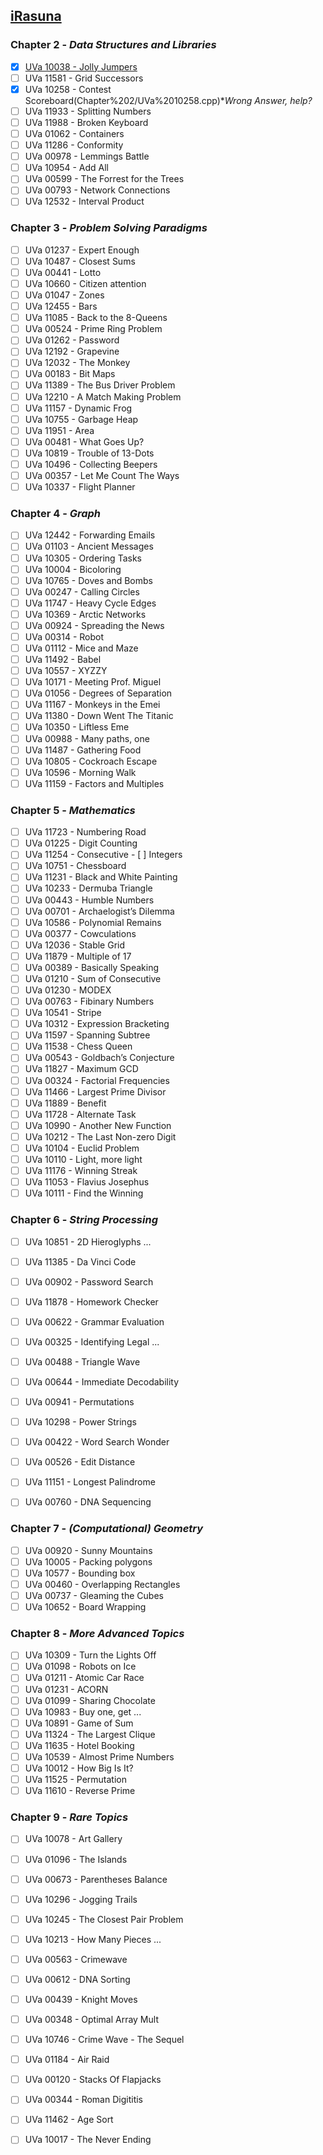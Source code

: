 ## [iRasuna](https://github.com/iRasuna)

### Chapter 2 - _Data Structures and Libraries_

- [X] [UVa 10038 - Jolly Jumpers](Chapter%202/UVa%2010038.cpp)
- [ ] UVa 11581 - Grid Successors
- [X] UVa 10258 - Contest Scoreboard(Chapter%202/UVa%2010258.cpp)**Wrong Answer, help?*
- [ ] UVa 11933 - Splitting Numbers
- [ ] UVa 11988 - Broken Keyboard
- [ ] UVa 01062 - Containers
- [ ] UVa 11286 - Conformity
- [ ] UVa 00978 - Lemmings Battle
- [ ] UVa 10954 - Add All
- [ ] UVa 00599 - The Forrest for the Trees
- [ ] UVa 00793 - Network Connections
- [ ] UVa 12532 - Interval Product

### Chapter 3 - _Problem Solving Paradigms_

- [ ] UVa 01237 - Expert Enough
- [ ] UVa 10487 - Closest Sums
- [ ] UVa 00441 - Lotto
- [ ] UVa 10660 - Citizen attention
- [ ] UVa 01047 - Zones 
- [ ] UVa 12455 - Bars
- [ ] UVa 11085 - Back to the 8-Queens
- [ ] UVa 00524 - Prime Ring Problem
- [ ] UVa 01262 - Password
- [ ] UVa 12192 - Grapevine
- [ ] UVa 12032 - The Monkey
- [ ] UVa 00183 - Bit Maps  
- [ ] UVa 11389 - The Bus Driver Problem
- [ ] UVa 12210 - A Match Making Problem  					
- [ ] UVa 11157 - Dynamic Frog
- [ ] UVa 10755 - Garbage Heap  
- [ ] UVa 11951 - Area  	
- [ ] UVa 00481 - What Goes Up? 
- [ ] UVa 10819 - Trouble of 13-Dots 
- [ ] UVa 10496 - Collecting Beepers 
- [ ] UVa 00357 - Let Me Count The Ways 		
- [ ] UVa 10337 - Flight Planner

### Chapter 4 - _Graph_

- [ ] UVa 12442 - Forwarding Emails 
- [ ] UVa 01103 - Ancient Messages 
- [ ] UVa 10305 - Ordering Tasks		
- [ ] UVa 10004 - Bicoloring 	
- [ ] UVa 10765 - Doves and Bombs 
- [ ] UVa 00247 - Calling Circles
- [ ] UVa 11747 - Heavy Cycle Edges 
- [ ] UVa 10369 - Arctic Networks  
- [ ] UVa 00924 - Spreading the News 
- [ ] UVa 00314 - Robot 
- [ ] UVa 01112 - Mice and Maze  
- [ ] UVa 11492 - Babel  
- [ ] UVa 10557 - XYZZY 
- [ ] UVa 10171 - Meeting Prof. Miguel 
- [ ] UVa 01056 - Degrees of Separation  
- [ ] UVa 11167 - Monkeys in the Emei 
- [ ] UVa 11380 - Down Went The Titanic 
- [ ] UVa 10350 - Liftless Eme  
- [ ] UVa 00988 - Many paths, one 	
- [ ] UVa 11487 - Gathering Food 
- [ ] UVa 10805 - Cockroach Escape 		
- [ ] UVa 10596  - Morning Walk 
- [ ] UVa 11159 - Factors and Multiples

### Chapter 5 - _Mathematics_

- [ ] UVa 11723 - Numbering Road	
- [ ] UVa 01225 - Digit Counting 
- [ ] UVa 11254 - Consecutive - [ ] Integers 
- [ ] UVa 10751 - Chessboard 
- [ ] UVa 11231 - Black and White Painting 
- [ ] UVa 10233 - Dermuba Triangle 
- [ ] UVa 00443 - Humble Numbers  
- [ ] UVa 00701 - Archaelogist’s Dilemma 
- [ ] UVa 10586 - Polynomial Remains
- [ ] UVa 00377 - Cowculations 
- [ ] UVa 12036 - Stable Grid  
- [ ] UVa 11879 - Multiple of 17 
- [ ] UVa 00389 - Basically Speaking 
- [ ] UVa 01210 - Sum of Consecutive  
- [ ] UVa 01230 - MODEX 
- [ ] UVa 00763 - Fibinary Numbers  
- [ ] UVa 10541 - Stripe 
- [ ] UVa 10312 - Expression Bracketing 
- [ ] UVa 11597 - Spanning Subtree  
- [ ] UVa 11538 - Chess Queen  
- [ ] UVa 00543 - Goldbach’s Conjecture  
- [ ] UVa 11827 - Maximum GCD  
- [ ] UVa 00324 - Factorial Frequencies 
- [ ] UVa 11466 - Largest Prime Divisor 
- [ ] UVa 11889 - Benefit  
- [ ] UVa 11728 - Alternate Task 
- [ ] UVa 10990 - Another New Function  
- [ ] UVa 10212 - The Last Non-zero Digit 
- [ ] UVa 10104 - Euclid Problem 
- [ ] UVa 10110 - Light, more light 
- [ ] UVa 11176 - Winning Streak 
- [ ] UVa 11053 - Flavius Josephus 
- [ ] UVa 10111 - Find the Winning

### Chapter 6 - _String Processing_

- [ ] UVa 10851 - 2D Hieroglyphs ...
- [ ] UVa 11385 - Da Vinci Code
- [ ] UVa 00902 - Password Search
- [ ] UVa 11878 - Homework Checker
- [ ] UVa 00622 - Grammar Evaluation
- [ ] UVa 00325 - Identifying Legal ...
- [ ] UVa 00488 - Triangle Wave
- [ ] UVa 00644 - Immediate Decodability
- [ ] UVa 00941 - Permutations
- [ ] UVa 10298 - Power Strings
- [ ] UVa 00422 - Word Search Wonder
- [ ] UVa 00526 - Edit Distance
- [ ] UVa 11151 - Longest Palindrome
- [ ] UVa 00760 - DNA Sequencing 


### Chapter 7 - _(Computational) Geometry_

- [ ] UVa 00920 - Sunny Mountains
- [ ] UVa 10005 - Packing polygons 
- [ ] UVa 10577 - Bounding box
- [ ] UVa 00460 - Overlapping Rectangles
- [ ] UVa 00737 - Gleaming the Cubes
- [ ] UVa 10652 - Board Wrapping

### Chapter 8 - _More Advanced Topics_

- [ ] UVa 10309 - Turn the Lights Off
- [ ] UVa 01098 - Robots on Ice 
- [ ] UVa 01211 - Atomic Car Race 
- [ ] UVa 01231 - ACORN
- [ ] UVa 01099 - Sharing Chocolate
- [ ] UVa 10983 - Buy one, get ... 
- [ ] UVa 10891 - Game of Sum
- [ ] UVa 11324 - The Largest Clique
- [ ] UVa 11635 - Hotel Booking
- [ ] UVa 10539 - Almost Prime Numbers
- [ ] UVa 10012 - How Big Is It?
- [ ] UVa 11525 - Permutation
- [ ] UVa 11610 - Reverse Prime

### Chapter 9 - _Rare Topics_

- [ ] UVa 10078 - Art Gallery
- [ ] UVa 01096 - The Islands
- [ ] UVa 00673 - Parentheses Balance
- [ ] UVa 10296 - Jogging Trails
- [ ] UVa 10245 - The Closest Pair Problem 
- [ ] UVa 10213 - How Many Pieces ...
- [ ] UVa 00563 - Crimewave
- [ ] UVa 00612 - DNA Sorting 
- [ ] UVa 00439 - Knight Moves
- [ ] UVa 00348 - Optimal Array Mult 
- [ ] UVa 10746 - Crime Wave - The Sequel
- [ ] UVa 01184 - Air Raid
- [ ] UVa 00120 - Stacks Of Flapjacks
- [ ] UVa 00344 - Roman Digititis 
- [ ] UVa 11462 - Age Sort
- [ ] UVa 10017 - The Never Ending


